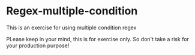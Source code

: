 # Regex-multiple-condition
This is an exercise for using multiple condition regex

PLease keep in your mind, this is for exercise only. So don't take a risk for your production purpose!
